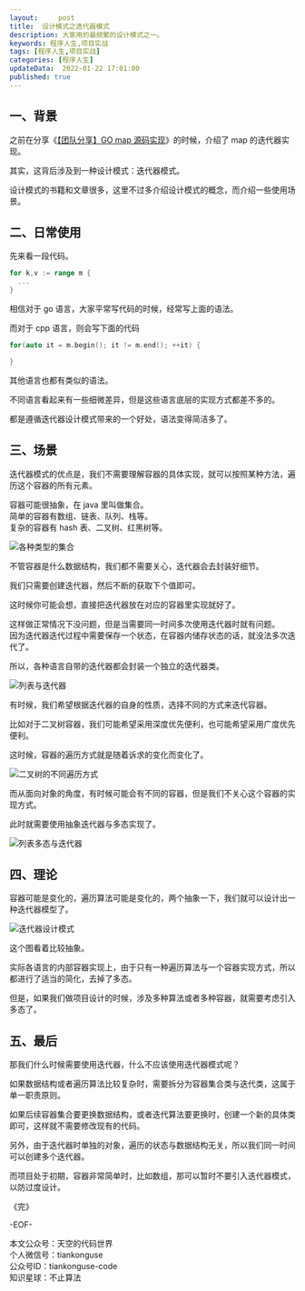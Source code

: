 ```yaml
---   
layout:     post  
title:  设计模式之迭代器模式     
description: 大家用的最频繁的设计模式之一。  
keywords: 程序人生,项目实战  
tags: [程序人生,项目实战]    
categories: [程序人生]  
updateData:  2022-01-22 17:01:00  
published: true  
---  
```



## 一、背景  


之前在分享《[【团队分享】GO map 源码实现](https://mp.weixin.qq.com/s/umaH5NHkxg9zH7woNSwq3g)》的时候，介绍了 map 的迭代器实现。  


其实，这背后涉及到一种设计模式：迭代器模式。  


设计模式的书籍和文章很多，这里不过多介绍设计模式的概念，而介绍一些使用场景。  



## 二、日常使用  


先来看一段代码。  


```go
for k,v := range m {
  ...
}
```


相信对于 go 语言，大家平常写代码的时候，经常写上面的语法。  


而对于 cpp 语言，则会写下面的代码  


```cpp
for(auto it = m.begin(); it != m.end(); ++it) {

}
```


其他语言也都有类似的语法。  


不同语言看起来有一些细微差异，但是这些语言底层的实现方式都差不多的。  


都是遵循迭代器设计模式带来的一个好处，语法变得简洁多了。  



## 三、场景


迭代器模式的优点是，我们不需要理解容器的具体实现，就可以按照某种方法，遍历这个容器的所有元素。  


容器可能很抽象，在 java 里叫做集合。  
简单的容器有数组、链表、队列、栈等。  
复杂的容器有 hash 表、二叉树、红黑树等。  


![各种类型的集合](https://res2022.tiankonguse.com/images/2022/01/22/001.png)  



不管容器是什么数据结构，我们都不需要关心，迭代器会去封装好细节。  


我们只需要创建迭代器，然后不断的获取下个值即可。  


这时候你可能会想，直接把迭代器放在对应的容器里实现就好了。  


这样做正常情况下没问题，但是当需要同一时间多次使用迭代器时就有问题。  
因为迭代器迭代过程中需要保存一个状态，在容器内储存状态的话，就没法多次迭代了。  


所以，各种语言自带的迭代器都会封装一个独立的迭代器类。  


![列表与迭代器](https://res2022.tiankonguse.com/images/2022/01/22/002.png)  



有时候，我们希望根据迭代器的自身的性质，选择不同的方式来迭代容器。  


比如对于二叉树容器，我们可能希望采用深度优先便利，也可能希望采用广度优先便利。  


这时候，容器的遍历方式就是随着诉求的变化而变化了。  


![二叉树的不同遍历方式](https://res2022.tiankonguse.com/images/2022/01/22/003.png)  



而从面向对象的角度，有时候可能会有不同的容器，但是我们不关心这个容器的实现方式。  


此时就需要使用抽象迭代器与多态实现了。  


![列表多态与迭代器](https://res2022.tiankonguse.com/images/2022/01/22/004.png)  



## 四、理论  


容器可能是变化的，遍历算法可能是变化的，两个抽象一下，我们就可以设计出一种迭代器模型了。  


![迭代器设计模式](https://res2022.tiankonguse.com/images/2022/01/22/005.png)  


这个图看着比较抽象。  


实际各语言的内部容器实现上，由于只有一种遍历算法与一个容器实现方式，所以都进行了适当的简化，去掉了多态。  


但是，如果我们做项目设计的时候，涉及多种算法或者多种容器，就需要考虑引入多态了。  



## 五、最后  



那我们什么时候需要使用迭代器，什么不应该使用迭代器模式呢？    


如果数据结构或者遍历算法比较复杂时，需要拆分为容器集合类与迭代类，这属于单一职责原则。  


如果后续容器集合要更换数据结构，或者迭代算法要更换时，创建一个新的具体类即可，这样就不需要修改现有的代码。


另外，由于迭代器时单独的对象，遍历的状态与数据结构无关，所以我们同一时间可以创建多个迭代器。  



而项目处于初期，容器非常简单时，比如数组，那可以暂时不要引入迭代器模式，以防过度设计。  




《完》  


-EOF-  



本文公众号：天空的代码世界  
个人微信号：tiankonguse  
公众号ID：tiankonguse-code  
知识星球：不止算法  

